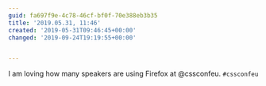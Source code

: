 ```yaml
---
guid: fa697f9e-4c78-46cf-bf0f-70e388eb3b35
title: '2019.05.31, 11:46'
created: '2019-05-31T09:46:45+00:00'
changed: '2019-09-24T19:19:55+00:00'


---
```


I am loving how many speakers are using Firefox at @cssconfeu. `#cssconfeu`
